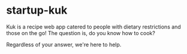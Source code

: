 # startup-kuk
Kuk is a recipe web app catered to people with dietary restrictions and those on the go!
The question is, do you know how to cook? 

Regardless of your answer, we're here to help.
